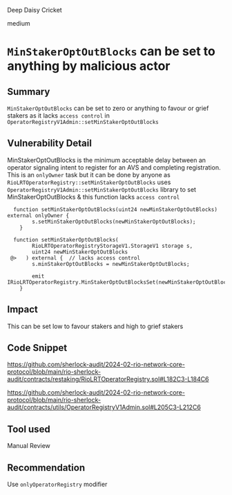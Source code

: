 Deep Daisy Cricket

medium

# `MinStakerOptOutBlocks` can be set to anything by malicious actor

## Summary
`MinStakerOptOutBlocks` can be set to zero or anything to favour or grief stakers as it lacks `access control` in `OperatorRegistryV1Admin::setMinStakerOptOutBlocks`

## Vulnerability Detail
MinStakerOptOutBlocks is  the minimum acceptable delay between an operator signaling intent to register for an AVS and completing registration. This is an `onlyOwner` task but it can be done by anyone as `RioLRTOperatorRegistry::setMinStakerOptOutBlocks` uses `OperatorRegistryV1Admin::setMinStakerOptOutBlocks` library to set MinStakerOptOutBlocks & this function lacks `access control`
```solidity
  function setMinStakerOptOutBlocks(uint24 newMinStakerOptOutBlocks) external onlyOwner {
        s.setMinStakerOptOutBlocks(newMinStakerOptOutBlocks);
    }
```
```solidity
  function setMinStakerOptOutBlocks(
        RioLRTOperatorRegistryStorageV1.StorageV1 storage s,
        uint24 newMinStakerOptOutBlocks
 @>   ) external {  // lacks access control
        s.minStakerOptOutBlocks = newMinStakerOptOutBlocks;

        emit IRioLRTOperatorRegistry.MinStakerOptOutBlocksSet(newMinStakerOptOutBlocks);
    }
```

## Impact
This can be set low to favour stakers and high to grief stakers

## Code Snippet
https://github.com/sherlock-audit/2024-02-rio-network-core-protocol/blob/main/rio-sherlock-audit/contracts/restaking/RioLRTOperatorRegistry.sol#L182C3-L184C6

https://github.com/sherlock-audit/2024-02-rio-network-core-protocol/blob/main/rio-sherlock-audit/contracts/utils/OperatorRegistryV1Admin.sol#L205C3-L212C6

## Tool used
Manual Review

## Recommendation
Use `onlyOperatorRegistry` modifier